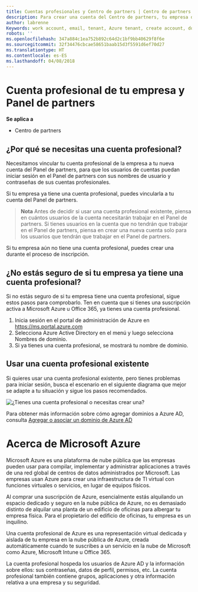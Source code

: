 ```yaml
---
title: Cuentas profesionales y Centro de partners | Centro de partners
description: Para crear una cuenta del Centro de partners, tu empresa debe tener una cuenta profesional.
author: labrenne
Keywords: work account, email, tenant, Azure tenant, create account, domain name
robots: ''
ms.openlocfilehash: 347a884c1ea752b892c64d2c1bf9bb40629f8f6e
ms.sourcegitcommit: 32f34476cbcae58651baab15d3f5591d6ef70d27
ms.translationtype: HT
ms.contentlocale: es-ES
ms.lasthandoff: 04/08/2018
---
```

# <a name="your-company-work-account-and-the-partner-dashboard"></a>Cuenta profesional de tu empresa y Panel de partners  

**Se aplica a**

-  Centro de partners

## <a name="why-you-need-a-work-account"></a>¿Por qué se necesitas una cuenta profesional?

Necesitamos vincular tu cuenta profesional de la empresa a tu nueva cuenta del Panel de partners, para que los usuarios de cuentas puedan iniciar sesión en el Panel de partners con sus nombres de usuario y contraseñas de sus cuentas profesionales.

Si tu empresa ya tiene una cuenta profesional, puedes vincularla a tu cuenta del Panel de partners. 

>**Nota** Antes de decidir si usar una cuenta profesional existente, piensa en cuántos usuarios de la cuenta necesitarán trabajar en el Panel de partners. Si tienes usuarios en la cuenta que no tendrán que trabajar en el Panel de partners, piensa en crear una nueva cuenta solo para los usuarios que tendrán que trabajar en el Panel de partners.

Si tu empresa aún no tiene una cuenta profesional, puedes crear una durante el proceso de inscripción. 

## <a name="not-sure-if-your-company-already-has-a-work-account"></a>¿No estás seguro de si tu empresa ya tiene una cuenta profesional?

Si no estás seguro de si tu empresa tiene una cuenta profesional, sigue estos pasos para comprobarlo. Ten en cuenta que si tienes una suscripción activa a Microsoft Azure u Office 365, ya tienes una cuenta profesional.
1.  Inicia sesión en el portal de administración de Azure en https://ms.portal.azure.com
2.  Selecciona Azure Active Directory en el menú y luego selecciona Nombres de dominio.
3.  Si ya tienes una cuenta profesional, se mostrará tu nombre de dominio.

## <a name="using-an-existing-work-account"></a>Usar una cuenta profesional existente

Si quieres usar una cuenta profesional existente, pero tienes problemas para iniciar sesión, busca el escenario en el siguiente diagrama que mejor se adapte a tu situación y sigue los pasos recomendados. 

![¿Tienes una cuenta profesional o necesitas crear una?](images/onboardingAADFlow.png)

Para obtener más información sobre cómo agregar dominios a Azure AD, consulta [Agregar o asociar un dominio de Azure AD](https://docs.microsoft.com/azure/active-directory/active-directory-add-domain)

# <a name="about-microsoft-azure"></a>Acerca de Microsoft Azure

Microsoft Azure es una plataforma de nube pública que las empresas pueden usar para compilar, implementar y administrar aplicaciones a través de una red global de centros de datos administrados por Microsoft. Las empresas usan Azure para crear una infraestructura de TI virtual con funciones virtuales o servicios, en lugar de equipos físicos. 

Al comprar una suscripción de Azure, esencialmente estás alquilando un espacio dedicado y seguro en la nube pública de Azure, no es demasiado distinto de alquilar una planta de un edificio de oficinas para albergar tu empresa física. Para el propietario del edificio de oficinas, tu empresa es un inquilino. 

Una cuenta profesional de Azure es una representación virtual dedicada y aislada de tu empresa en la nube pública de Azure, creada automáticamente cuando te suscribes a un servicio en la nube de Microsoft como Azure, Microsoft Intune u Office 365. 

La cuenta profesional hospeda los usuarios de Azure AD y la información sobre ellos: sus contraseñas, datos de perfil, permisos, etc. La cuenta profesional también contiene grupos, aplicaciones y otra información relativa a una empresa y su seguridad. 
